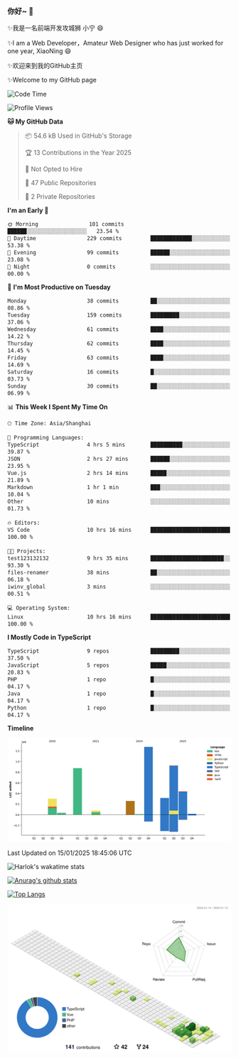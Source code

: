 ### 你好~  👋

✨我是一名前端开发攻城狮 小宁 😄

✨I am a Web Developer，Amateur Web Designer who has just worked for one year, XiaoNing 😄

✨欢迎来到我的GitHub主页

✨Welcome to my GitHub page
<!--
**7148505/7148505** is a ✨ _special_ ✨ repository because its `README.md` (this file) appears on your GitHub profile.

Here are some ideas to get you started:

- 🔭 I’m currently working on ...
- 🌱 I’m currently learning ...
- 👯 I’m looking to collaborate on ...
- 🤔 I’m looking for help with ...
- 💬 Ask me about ...
- 📫 How to reach me: ...
- 😄 Pronouns: ...
- ⚡ Fun fact: ...
-->

<!--START_SECTION:waka-->
![Code Time](http://img.shields.io/badge/Code%20Time-2%2C607%20hrs%2014%20mins-blue)

![Profile Views](http://img.shields.io/badge/Profile%20Views-0-blue)

**🐱 My GitHub Data** 

> 📦 54.6 kB Used in GitHub's Storage 
 > 
> 🏆 13 Contributions in the Year 2025
 > 
> 🚫 Not Opted to Hire
 > 
> 📜 47 Public Repositories 
 > 
> 🔑 2 Private Repositories 
 > 
**I'm an Early 🐤** 

```text
🌞 Morning                101 commits         ██████░░░░░░░░░░░░░░░░░░░   23.54 % 
🌆 Daytime                229 commits         █████████████░░░░░░░░░░░░   53.38 % 
🌃 Evening                99 commits          ██████░░░░░░░░░░░░░░░░░░░   23.08 % 
🌙 Night                  0 commits           ░░░░░░░░░░░░░░░░░░░░░░░░░   00.00 % 
```
📅 **I'm Most Productive on Tuesday** 

```text
Monday                   38 commits          ██░░░░░░░░░░░░░░░░░░░░░░░   08.86 % 
Tuesday                  159 commits         █████████░░░░░░░░░░░░░░░░   37.06 % 
Wednesday                61 commits          ████░░░░░░░░░░░░░░░░░░░░░   14.22 % 
Thursday                 62 commits          ████░░░░░░░░░░░░░░░░░░░░░   14.45 % 
Friday                   63 commits          ████░░░░░░░░░░░░░░░░░░░░░   14.69 % 
Saturday                 16 commits          █░░░░░░░░░░░░░░░░░░░░░░░░   03.73 % 
Sunday                   30 commits          ██░░░░░░░░░░░░░░░░░░░░░░░   06.99 % 
```


📊 **This Week I Spent My Time On** 

```text
🕑︎ Time Zone: Asia/Shanghai

💬 Programming Languages: 
TypeScript               4 hrs 5 mins        ██████████░░░░░░░░░░░░░░░   39.87 % 
JSON                     2 hrs 27 mins       ██████░░░░░░░░░░░░░░░░░░░   23.95 % 
Vue.js                   2 hrs 14 mins       █████░░░░░░░░░░░░░░░░░░░░   21.89 % 
Markdown                 1 hr 1 min          ███░░░░░░░░░░░░░░░░░░░░░░   10.04 % 
Other                    10 mins             ░░░░░░░░░░░░░░░░░░░░░░░░░   01.73 % 

🔥 Editors: 
VS Code                  10 hrs 16 mins      █████████████████████████   100.00 % 

🐱‍💻 Projects: 
test123132132            9 hrs 35 mins       ███████████████████████░░   93.30 % 
files-renamer            38 mins             ██░░░░░░░░░░░░░░░░░░░░░░░   06.18 % 
iwinv_global             3 mins              ░░░░░░░░░░░░░░░░░░░░░░░░░   00.51 % 

💻 Operating System: 
Linux                    10 hrs 16 mins      █████████████████████████   100.00 % 
```

**I Mostly Code in TypeScript** 

```text
TypeScript               9 repos             █████████░░░░░░░░░░░░░░░░   37.50 % 
JavaScript               5 repos             █████░░░░░░░░░░░░░░░░░░░░   20.83 % 
PHP                      1 repo              █░░░░░░░░░░░░░░░░░░░░░░░░   04.17 % 
Java                     1 repo              █░░░░░░░░░░░░░░░░░░░░░░░░   04.17 % 
Python                   1 repo              █░░░░░░░░░░░░░░░░░░░░░░░░   04.17 % 
```



**Timeline**

![Lines of Code chart](https://raw.githubusercontent.com/littleCareless/littleCareless/master/assets/bar_graph.png)


 Last Updated on 15/01/2025 18:45:06 UTC
<!--END_SECTION:waka-->
![Harlok's wakatime stats](https://github-readme-stats.vercel.app/api/wakatime?username=littleCareless)

[![Anurag's github stats](https://github-readme-stats.vercel.app/api?username=littleCareless)](https://github.com/anuraghazra/github-readme-stats)

[![Top Langs](https://github-readme-stats.vercel.app/api/top-langs/?username=littleCareless&layout=compact)](https://github.com/anuraghazra/github-readme-stats)

![](./profile-3d-contrib/profile-green-animate.svg)